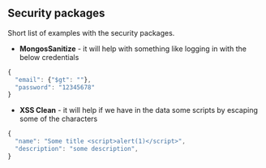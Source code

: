 ## Security packages

Short list of examples with the security packages.

- **MongosSanitize** - it will help with something like logging in with the below credentials

```javascript
{
  "email": {"$gt": ""},
  "password": "12345678"
}
```

- **XSS Clean** - it will help if we have in the data some scripts by escaping some of the characters

```javascript
{
  "name": "Some title <script>alert(1)</script>",
  "description": "some description",
}
```
